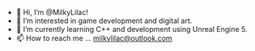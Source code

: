 - 👋 Hi, I’m @MilkyLilac!
- 👀 I’m interested in game development and digital art.
- 🌱 I’m currently learning C++ and development using Unreal Engine 5.
- 📫 How to reach me ... milkylilac@outlook.com

<!---
MilkyLilac/MilkyLilac is a ✨ special ✨ repository because its `README.md` (this file) appears on your GitHub profile.
You can click the Preview link to take a look at your changes.
--->
